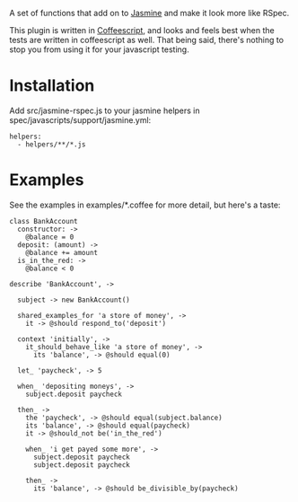 A set of functions that add on to [Jasmine][] and make
it look more like RSpec.

This plugin is written in [Coffeescript][], and looks
and feels best when the tests are written in coffeescript
as well. That being said, there's nothing to stop you
from using it for your javascript testing.

# Installation

Add src/jasmine-rspec.js to your jasmine helpers in
spec/javascripts/support/jasmine.yml:

    helpers:
      - helpers/**/*.js

# Examples

See the examples in examples/*.coffee for more detail, but here's a taste:

    class BankAccount
      constructor: ->
        @balance = 0
      deposit: (amount) ->
        @balance += amount
      is_in_the_red: ->
        @balance < 0
    
    describe 'BankAccount', ->
    
      subject -> new BankAccount()
    
      shared_examples_for 'a store of money', ->
        it -> @should respond_to('deposit')
    
      context 'initially', ->
        it_should_behave_like 'a store of money', ->
          its 'balance', -> @should equal(0)
    
      let_ 'paycheck', -> 5
    
      when_ 'depositing moneys', ->
        subject.deposit paycheck
    
      then_ ->
        the 'paycheck', -> @should equal(subject.balance)
        its 'balance', -> @should equal(paycheck)
        it -> @should_not be('in_the_red')
    
        when_ 'i get payed some more', ->
          subject.deposit paycheck
          subject.deposit paycheck
    
        then_ ->
          its 'balance', -> @should be_divisible_by(paycheck)
    

[Jasmine]: https://jasmine.github.io/
[Coffeescript]: http://jashkenas.github.com/coffee-script/
